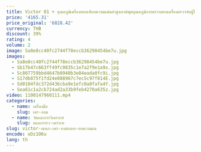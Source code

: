 ```yaml
---
title: Victor 01 + อุณหภูมิเครื่องสอบเทียบความแม่นยำสูงเอาต์พุตอุณหภูมิการตรวจสอบเครื่องตรวจจับผู้ใช้สอบเทียบแหล่ง Thermocouple
price: '4165.31'
price_original: '6828.42'
currency: THB
discount: 39%
rating: 4
volume: 2
image: Sa8e8cc40fc2744f78eccb36298454be7u.jpg
images:
  - Sa8e8cc40fc2744f78eccb36298454be7u.jpg
  - Sb17b47c663ff49fc9835c1e7a2f9e1a9x.jpg
  - Sc807759bbd4647b0940b3e84eada0fc9i.jpg
  - S17db875f1fd24e088967c7ec5c97f814E.jpg
  - Sd0104fdc372d436cba9e1efc0a0fafa4Y.jpg
  - Sea61c1a2cb724ad2a33b9feb4270a635z.jpg
video: 1100147960111.mp4
categories:
  - name: เครื่องมือ
    slug: เคร-องม
  - name: วัดและการวิเคราะห์
    slug: ดและการว-เคราะห
slug: victor-ณหภ-เคร-องสอบเท-ยบความแม
encode: oDz1O6u
lang: th
---
```

  